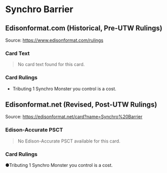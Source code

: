 # Synchro Barrier

## Edisonformat.com (Historical, Pre-UTW Rulings)

Source: https://www.edisonformat.com/rulings

### Card Text

> No card text found for this card.

### Card Rulings

*   Tributing 1 Synchro Monster you control is a cost.

## Edisonformat.net (Revised, Post-UTW Rulings)

Source: https://edisonformat.net/card?name=Synchro%20Barrier

### Edison-Accurate PSCT

> No Edison-Accurate PSCT available for this card.

### Card Rulings

●Tributing 1 Synchro Monster you control is a cost.
            